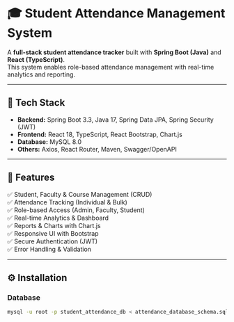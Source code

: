 # 🎓 Student Attendance Management System

A **full-stack student attendance tracker** built with **Spring Boot (Java)** and **React (TypeScript)**.  
This system enables role-based attendance management with real-time analytics and reporting.

---

## 🚀 Tech Stack
- **Backend:** Spring Boot 3.3, Java 17, Spring Data JPA, Spring Security (JWT)
- **Frontend:** React 18, TypeScript, React Bootstrap, Chart.js
- **Database:** MySQL 8.0
- **Others:** Axios, React Router, Maven, Swagger/OpenAPI

---

## 📂 Features
✅ Student, Faculty & Course Management (CRUD)  
✅ Attendance Tracking (Individual & Bulk)  
✅ Role-based Access (Admin, Faculty, Student)  
✅ Real-time Analytics & Dashboard  
✅ Reports & Charts with Chart.js  
✅ Responsive UI with Bootstrap  
✅ Secure Authentication (JWT)  
✅ Error Handling & Validation  

---

## ⚙️ Installation

### Database
```bash
mysql -u root -p student_attendance_db < attendance_database_schema.sql
